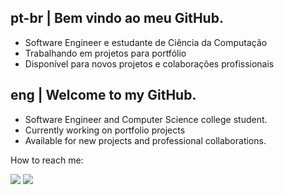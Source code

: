 ## pt-br | Bem vindo ao meu GitHub.
 - Software Engineer e estudante de Ciência da Computação
 - Trabalhando em projetos para portfólio
 - Disponível para novos projetos e colaborações profissionais

## eng | Welcome to my GitHub.
- Software Engineer and Computer Science college student.
- Currently working on portfolio projects
- Available for new projects and professional collaborations.

How to reach me:
<div align="left">
  <a href="https://www.linkedin.com/in/paulo-ricardo-sv1/" target="_blank" ><img src="https://img.shields.io/badge/LinkedIn-0077B5?style=for-the-badge&logo=linkedin&logoColor=white" target="_blank"></a>
  <a href="mailto:plricardo504@gmai.com" target="_blank" ><img src="https://img.shields.io/badge/Gmail-D14836?style=for-the-badge&logo=gmail&logoColor=white" target="_blank"></a>
   <div/>
 
 

